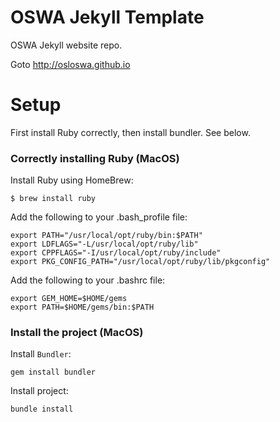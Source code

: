 # OSWA Jekyll Template

OSWA Jekyll website repo.

Goto http://osloswa.github.io

# Setup

First install Ruby correctly, then install bundler. See below.

### Correctly installing Ruby (MacOS)

Install Ruby using HomeBrew:

```
$ brew install ruby
```

Add the following to your .bash_profile file:

```
export PATH="/usr/local/opt/ruby/bin:$PATH"                    
export LDFLAGS="-L/usr/local/opt/ruby/lib"
export CPPFLAGS="-I/usr/local/opt/ruby/include"
export PKG_CONFIG_PATH="/usr/local/opt/ruby/lib/pkgconfig"
```  

Add the following to your .bashrc file:

```
export GEM_HOME=$HOME/gems
export PATH=$HOME/gems/bin:$PATH

```

### Install the project (MacOS)

Install `Bundler`:

`gem install bundler`

Install project:

`bundle install`
